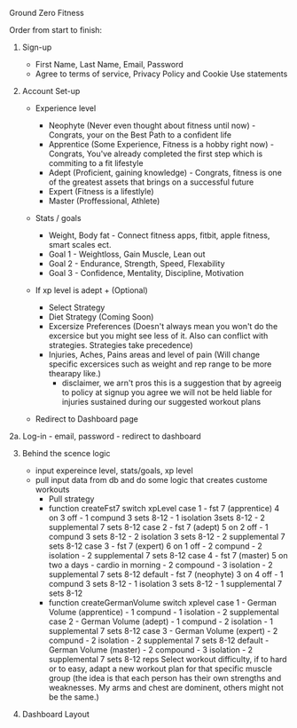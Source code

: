 Ground Zero Fitness

Order from start to finish:

1. Sign-up
    - First Name, Last Name, Email, Password
    - Agree to terms of service, Privacy Policy and Cookie Use statements 

2. Account Set-up
    - Experience level
        - Neophyte (Never even thought about fitness until now) - Congrats, your on the Best Path to a confident life
        - Apprentice (Some Experience, Fitness is a hobby right now) - Congrats, You've already completed the first step which is commiting to a fit lifestyle
        - Adept (Proficient, gaining knowledge) - Congrats, fitness is one of the greatest assets that brings on a successful future 
        - Expert (Fitness is a lifestlyle)
        - Master (Proffessional, Athlete)

    - Stats / goals
        - Weight, Body fat - Connect fitness apps, fitbit, apple fitness, smart scales ect.
        - Goal 1 - Weightloss, Gain Muscle, Lean out
        - Goal 2 - Endurance, Strength, Speed, Flexability
        - Goal 3 - Confidence, Mentality, Discipline, Motivation

    - If xp level is adept + (Optional)
        - Select Strategy 
        - Diet Strategy (Coming Soon)
        - Excersize Preferences (Doesn't always mean you won't do the excersice but you might see less of it. Also can conflict with strategies. Strategies take precedence)
        - Injuries, Aches, Pains areas and level of pain (Will change specific excersices such as weight and rep range to be more thearapy like.)
            - disclaimer, we arn't pros this is a suggestion that by agreeig to policy at signup you agree we will not be held liable for injuries sustained during our suggested workout plans
        
    - Redirect to Dashboard page

2a. Log-in 
    - email, password
    - redirect to dashboard

3. Behind the scence logic
    - input expereince level, stats/goals, xp level
    - pull input data from db and do some logic that creates custome workouts
        - Pull strategy
        - function createFst7
            switch xpLevel 
                case 1
                - fst 7 (apprentice) 4 on 3 off
                    - 1 compund 3 sets 8-12
                    - 1 isolation 3sets 8-12
                    - 2 supplemental 7 sets 8-12 
                case 2
                - fst 7 (adept) 5 on 2 off
                    - 1 compund 3 sets 8-12
                    - 2 isolation 3 sets 8-12
                    - 2 supplemental 7 sets 8-12 
                case 3
                - fst 7 (expert) 6 on 1 off
                    - 2 compund
                    - 2 isolation
                    - 2 supplemental 7 sets 8-12 
                case 4
                - fst 7 (master) 5 on two a days
                    - cardio in morning
                    - 2 compound
                    - 3 isolation
                    - 2 supplemental 7 sets 8-12 
                default
                - fst 7 (neophyte) 3 on 4 off 
                    - 1 compund 3 sets 8-12
                    - 1 isolation 3 sets 8-12
                    - 1 supplemental 7 sets 8-12 
        - function createGermanVolume
            switch xplevel
                case 1
                - German Volume (apprentice)
                    - 1 compund
                    - 1 isolation
                    - 2 supplemental 
                case 2
                - German Volume (adept)
                    - 1 compund
                    - 2 isolation
                    - 1 supplemental 7 sets 8-12 
                case 3
                - German Volume (expert)
                    - 2 compund
                    - 2 isolation
                    - 2 supplemental 7 sets 8-12
                default 
                - German Volume (master) 
                    - 2 compound
                    - 3 isolation
                    - 2 supplemental 7 sets 8-12 reps
            Select workout difficulty, if to hard or to easy, adapt a new workout plan for that specific muscle group (the idea is that each person has their own strengths and weaknesses. My arms and chest are dominent, others might not be the same.)



4. Dashboard Layout